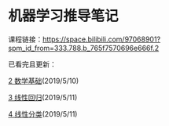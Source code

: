 # 机器学习推导笔记
课程链接：https://space.bilibili.com/97068901?spm_id_from=333.788.b_765f7570696e666f.2

已看完且更新：

[2 数学基础](https://www.bilibili.com/video/av32905863)(2019/5/10)

[3 线性回归](https://www.bilibili.com/video/av31989606/?spm_id_from=333.788.videocard.12)(2019/5/11)

[4 线性分类](https://www.bilibili.com/video/av33101528)(2019/5/11)

